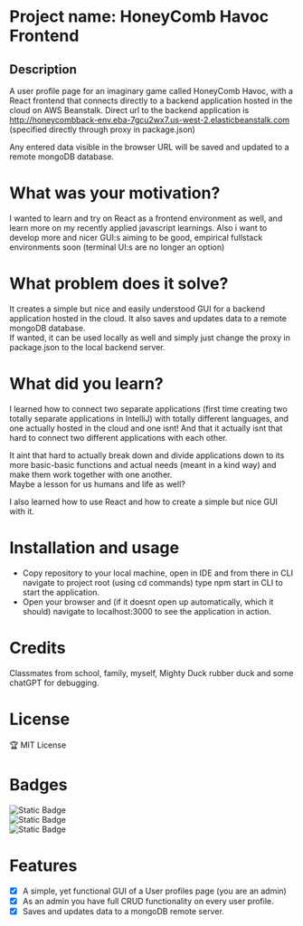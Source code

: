 # Project name: HoneyComb Havoc Frontend



## Description

A user profile page for an imaginary game called HoneyComb Havoc, with a React frontend that connects directly to a backend application hosted in the cloud on AWS Beanstalk.
Direct url to the backend application is http://honeycombback-env.eba-7gcu2wx7.us-west-2.elasticbeanstalk.com (specified directly through proxy in package.json)

Any entered data visible in the browser URL will be saved and updated to a remote mongoDB database.

# What was your motivation?

I wanted to learn and try on React as a frontend environment as well, and learn more on my recently applied javascript learnings. Also i want to develop more and nicer GUI:s aiming to be good, empirical fullstack environments soon (terminal UI:s are no longer an option)

# What problem does it solve?
It creates a simple but nice and easily understood GUI for a backend application hosted in the cloud. It also saves and updates data to a remote mongoDB database.  
If wanted, it can be used locally as well and simply just change the proxy in package.json to the local backend server.

# What did you learn?
I learned how to connect two separate applications (first time creating two totally separate applications in IntelliJ) with totally different languages, and one actually hosted in the cloud and one isnt! And that it actually isnt that hard to connect two different applications with each other. 

It aint that hard to actually break down and divide applications down to its more basic-basic functions and actual needs (meant in a kind way) and make them work together with one another.  
Maybe a lesson for us humans and life as well?  

I also learned how to use React and how to create a simple but nice GUI with it.

# Installation and usage
- Copy repository to your local machine, open in IDE and from there in CLI navigate to project root (using cd commands) type npm start in CLI to start the application.
- Open your browser and (if it doesnt open up automatically, which it should) navigate to localhost:3000 to see the application in action.
# Credits
Classmates from school, family, myself, Mighty Duck rubber duck and some chatGPT for debugging.

# License

🏆 MIT License

# Badges

![Static Badge](https://img.shields.io/badge/Javascript_64%25-orange)  
![Static Badge](https://img.shields.io/badge/CSS_21%25-blue)  
![Static Badge](https://img.shields.io/badge/HTML_14%25-black)

# Features
- [x] A simple, yet functional GUI of a User profiles page (you are an admin)
- [x] As an admin you have full CRUD functionality on every user profile.
- [x] Saves and updates data to a mongoDB remote server.
